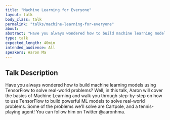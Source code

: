 ```yaml
---
title: "Machine Learning for Everyone"
layout: talk
body_class: talk
permalink: "talks/machine-learning-for-everyone"
about: 
abstract: "Have you always wondered how to build machine learning models using TensorFlow to solve real-world problems? Well, in this talk, Aaron will cover the basics of Machine Learning and walk you through step-by-step on how to use TensorFlow to build powerful ML models. Follow him on Twitter @aaronhma."
type: talk
expected_length: 40min
intended_audience: All
speakers: Aaron Ma
---
```


## Talk Description
Have you always wondered how to build machine learning models using TensorFlow to solve real-world problems? Well, in this talk, Aaron will cover the basics of Machine Learning and walk you through step-by-step on how to use TensorFlow to build powerful ML models to solve real-world problems. Some of the problems we'll solve are Cartpole, and a tennis-playing agent! You can follow him on Twitter @aaronhma.
    